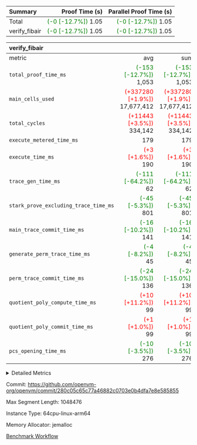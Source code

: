 | Summary | Proof Time (s) | Parallel Proof Time (s) |
|:---|---:|---:|
| Total | <span style='color: green'>(-0 [-12.7%])</span> 1.05 | <span style='color: green'>(-0 [-12.7%])</span> 1.05 |
| verify_fibair | <span style='color: green'>(-0 [-12.7%])</span> 1.05 | <span style='color: green'>(-0 [-12.7%])</span> 1.05 |


| verify_fibair |||||
|:---|---:|---:|---:|---:|
|metric|avg|sum|max|min|
| `total_proof_time_ms ` | <span style='color: green'>(-153 [-12.7%])</span> 1,053 | <span style='color: green'>(-153 [-12.7%])</span> 1,053 | <span style='color: green'>(-153 [-12.7%])</span> 1,053 | <span style='color: green'>(-153 [-12.7%])</span> 1,053 |
| `main_cells_used     ` | <span style='color: red'>(+337280 [+1.9%])</span> 17,677,412 | <span style='color: red'>(+337280 [+1.9%])</span> 17,677,412 | <span style='color: red'>(+337280 [+1.9%])</span> 17,677,412 | <span style='color: red'>(+337280 [+1.9%])</span> 17,677,412 |
| `total_cycles        ` | <span style='color: red'>(+11443 [+3.5%])</span> 334,142 | <span style='color: red'>(+11443 [+3.5%])</span> 334,142 | <span style='color: red'>(+11443 [+3.5%])</span> 334,142 | <span style='color: red'>(+11443 [+3.5%])</span> 334,142 |
| `execute_metered_time_ms` |  179 |  179 |  179 |  179 |
| `execute_time_ms     ` | <span style='color: red'>(+3 [+1.6%])</span> 190 | <span style='color: red'>(+3 [+1.6%])</span> 190 | <span style='color: red'>(+3 [+1.6%])</span> 190 | <span style='color: red'>(+3 [+1.6%])</span> 190 |
| `trace_gen_time_ms   ` | <span style='color: green'>(-111 [-64.2%])</span> 62 | <span style='color: green'>(-111 [-64.2%])</span> 62 | <span style='color: green'>(-111 [-64.2%])</span> 62 | <span style='color: green'>(-111 [-64.2%])</span> 62 |
| `stark_prove_excluding_trace_time_ms` | <span style='color: green'>(-45 [-5.3%])</span> 801 | <span style='color: green'>(-45 [-5.3%])</span> 801 | <span style='color: green'>(-45 [-5.3%])</span> 801 | <span style='color: green'>(-45 [-5.3%])</span> 801 |
| `main_trace_commit_time_ms` | <span style='color: green'>(-16 [-10.2%])</span> 141 | <span style='color: green'>(-16 [-10.2%])</span> 141 | <span style='color: green'>(-16 [-10.2%])</span> 141 | <span style='color: green'>(-16 [-10.2%])</span> 141 |
| `generate_perm_trace_time_ms` | <span style='color: green'>(-4 [-8.2%])</span> 45 | <span style='color: green'>(-4 [-8.2%])</span> 45 | <span style='color: green'>(-4 [-8.2%])</span> 45 | <span style='color: green'>(-4 [-8.2%])</span> 45 |
| `perm_trace_commit_time_ms` | <span style='color: green'>(-24 [-15.0%])</span> 136 | <span style='color: green'>(-24 [-15.0%])</span> 136 | <span style='color: green'>(-24 [-15.0%])</span> 136 | <span style='color: green'>(-24 [-15.0%])</span> 136 |
| `quotient_poly_compute_time_ms` | <span style='color: red'>(+10 [+11.2%])</span> 99 | <span style='color: red'>(+10 [+11.2%])</span> 99 | <span style='color: red'>(+10 [+11.2%])</span> 99 | <span style='color: red'>(+10 [+11.2%])</span> 99 |
| `quotient_poly_commit_time_ms` | <span style='color: red'>(+1 [+1.0%])</span> 99 | <span style='color: red'>(+1 [+1.0%])</span> 99 | <span style='color: red'>(+1 [+1.0%])</span> 99 | <span style='color: red'>(+1 [+1.0%])</span> 99 |
| `pcs_opening_time_ms ` | <span style='color: green'>(-10 [-3.5%])</span> 276 | <span style='color: green'>(-10 [-3.5%])</span> 276 | <span style='color: green'>(-10 [-3.5%])</span> 276 | <span style='color: green'>(-10 [-3.5%])</span> 276 |



<details>
<summary>Detailed Metrics</summary>

|  | verify_program_compile_ms | total_cells | stark_prove_excluding_trace_time_ms | quotient_poly_compute_time_ms | quotient_poly_commit_time_ms | perm_trace_commit_time_ms | pcs_opening_time_ms | main_trace_commit_time_ms |
| --- | --- | --- | --- | --- | --- | --- | --- |
|  | 7 | 65,536 | 37 | 1 | 6 | 0 | 22 | 6 | 

| air_name | rows | quotient_deg | main_cols | interactions | constraints | cells |
| --- | --- | --- | --- | --- | --- | --- |
| AccessAdapterAir<2> |  | 2 |  | 5 | 12 |  | 
| AccessAdapterAir<4> |  | 2 |  | 5 | 12 |  | 
| AccessAdapterAir<8> |  | 2 |  | 5 | 12 |  | 
| FibonacciAir | 32,768 | 1 | 2 |  | 5 | 65,536 | 
| FriReducedOpeningAir |  | 2 |  | 39 | 71 |  | 
| JalRangeCheckAir |  | 2 |  | 9 | 14 |  | 
| NativePoseidon2Air<BabyBearParameters>, 1> |  | 2 |  | 136 | 572 |  | 
| PhantomAir |  | 2 |  | 3 | 5 |  | 
| ProgramAir |  | 1 |  | 1 | 4 |  | 
| VariableRangeCheckerAir |  | 1 |  | 1 | 4 |  | 
| VmAirWrapper<AluNativeAdapterAir, FieldArithmeticCoreAir> |  | 2 |  | 15 | 27 |  | 
| VmAirWrapper<BranchNativeAdapterAir, BranchEqualCoreAir<1> |  | 2 |  | 11 | 25 |  | 
| VmAirWrapper<NativeAdapterAir<2, 0>, PublicValuesCoreAir> |  | 2 |  | 11 | 29 |  | 
| VmAirWrapper<NativeLoadStoreAdapterAir<1>, NativeLoadStoreCoreAir<1> |  | 2 |  | 15 | 20 |  | 
| VmAirWrapper<NativeLoadStoreAdapterAir<4>, NativeLoadStoreCoreAir<4> |  | 2 |  | 15 | 20 |  | 
| VmAirWrapper<NativeVectorizedAdapterAir<4>, FieldExtensionCoreAir> |  | 2 |  | 15 | 27 |  | 
| VmConnectorAir |  | 2 |  | 5 | 11 |  | 
| VolatileBoundaryAir |  | 2 |  | 7 | 19 |  | 

| group | trace_gen_time_ms | total_proof_time_ms | total_cycles | total_cells | stark_prove_excluding_trace_time_ms | quotient_poly_compute_time_ms | quotient_poly_commit_time_ms | perm_trace_commit_time_ms | pcs_opening_time_ms | main_trace_commit_time_ms | main_cells_used | generate_perm_trace_time_ms | fri.log_blowup | execute_time_ms | execute_metered_time_ms |
| --- | --- | --- | --- | --- | --- | --- | --- | --- | --- | --- | --- | --- | --- | --- | --- |
| verify_fibair | 62 | 1,053 | 334,142 | 62,474,410 | 801 | 99 | 99 | 136 | 276 | 141 | 17,677,412 | 45 | 1 | 190 | 179 | 

| group | air_name | rows | prep_cols | perm_cols | main_cols | cells |
| --- | --- | --- | --- | --- | --- | --- |
| verify_fibair | AccessAdapterAir<2> | 131,072 |  | 16 | 11 | 3,538,944 | 
| verify_fibair | AccessAdapterAir<4> | 65,536 |  | 16 | 13 | 1,900,544 | 
| verify_fibair | AccessAdapterAir<8> | 128 |  | 16 | 17 | 4,224 | 
| verify_fibair | FriReducedOpeningAir | 2,048 |  | 84 | 27 | 227,328 | 
| verify_fibair | JalRangeCheckAir | 32,768 |  | 28 | 12 | 1,310,720 | 
| verify_fibair | NativePoseidon2Air<BabyBearParameters>, 1> | 32,768 |  | 312 | 398 | 23,265,280 | 
| verify_fibair | PhantomAir | 16,384 |  | 12 | 6 | 294,912 | 
| verify_fibair | ProgramAir | 8,192 |  | 8 | 10 | 147,456 | 
| verify_fibair | VariableRangeCheckerAir | 262,144 | 2 | 8 | 1 | 2,359,296 | 
| verify_fibair | VmAirWrapper<AluNativeAdapterAir, FieldArithmeticCoreAir> | 262,144 |  | 36 | 29 | 17,039,360 | 
| verify_fibair | VmAirWrapper<BranchNativeAdapterAir, BranchEqualCoreAir<1> | 32,768 |  | 28 | 23 | 1,671,168 | 
| verify_fibair | VmAirWrapper<NativeLoadStoreAdapterAir<1>, NativeLoadStoreCoreAir<1> | 65,536 |  | 40 | 21 | 3,997,696 | 
| verify_fibair | VmAirWrapper<NativeLoadStoreAdapterAir<4>, NativeLoadStoreCoreAir<4> | 32,768 |  | 40 | 27 | 2,195,456 | 
| verify_fibair | VmAirWrapper<NativeVectorizedAdapterAir<4>, FieldExtensionCoreAir> | 32,768 |  | 36 | 38 | 2,424,832 | 
| verify_fibair | VmConnectorAir | 2 | 1 | 16 | 5 | 42 | 
| verify_fibair | VolatileBoundaryAir | 65,536 |  | 20 | 12 | 2,097,152 | 

| group | trace_height_constraint | weighted_sum | threshold |
| --- | --- | --- | --- |
| verify_fibair | 0 | 1,085,444 | 2,013,265,921 | 
| verify_fibair | 1 | 5,411,200 | 2,013,265,921 | 
| verify_fibair | 2 | 542,722 | 2,013,265,921 | 
| verify_fibair | 3 | 5,476,612 | 2,013,265,921 | 
| verify_fibair | 4 | 65,536 | 2,013,265,921 | 
| verify_fibair | 5 | 12,851,850 | 2,013,265,921 | 

| trace_height_constraint | threshold |
| --- | --- |
| 0 | 2,013,265,921 | 

</details>


Commit: https://github.com/openvm-org/openvm/commit/280c05c65c77a46882c0703e0b4dfa7e8e585855

Max Segment Length: 1048476

Instance Type: 64cpu-linux-arm64

Memory Allocator: jemalloc

[Benchmark Workflow](https://github.com/openvm-org/openvm/actions/runs/15545802360)

